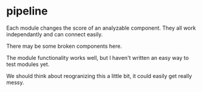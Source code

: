 # pipeline
Each module changes the score of an analyzable component. They all work independantly and can connect easily. 

There may be some broken components here.

The module functionality works well, but I haven't written an easy way to test modules yet. 

We should think about reogranizing this a little bit, it could easily get really messy. 

